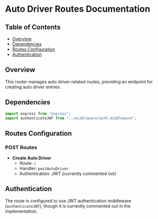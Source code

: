 # Auto Driver Routes Documentation

## Table of Contents

- [Overview](#overview)
- [Dependencies](#dependencies)
- [Routes Configuration](#routes-configuration)
- [Authentication](#authentication)

## Overview

This router manages auto driver-related routes, providing an endpoint for creating auto driver entries.

## Dependencies

```typescript
import express from "express";
import authenticateJWT from "../middleware/auth.middleware";
```

## Routes Configuration

### POST Routes

- **Create Auto Driver**
  - Route: `/`
  - Handler: `postAutoDriver`
  - Authentication: JWT (currently commented out)

## Authentication

The route is configured to use JWT authentication middleware (`authenticateJWT`), though it is currently commented out in the implementation.
